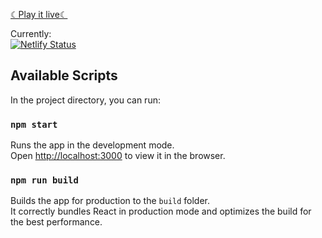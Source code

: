 [☾Play it live☾](https://project-week-6-joao.netlify.com)

Currently:  
[![Netlify Status](https://api.netlify.com/api/v1/badges/991f453d-bcc3-4bbe-95fe-842e0e57790f/deploy-status)](https://app.netlify.com/sites/optimistic-einstein-b9a9a0/deploys)

## Available Scripts

In the project directory, you can run:

### `npm start`

Runs the app in the development mode.<br />
Open [http://localhost:3000](http://localhost:3000) to view it in the browser.

### `npm run build`

Builds the app for production to the `build` folder.<br />
It correctly bundles React in production mode and optimizes the build for the best performance.



